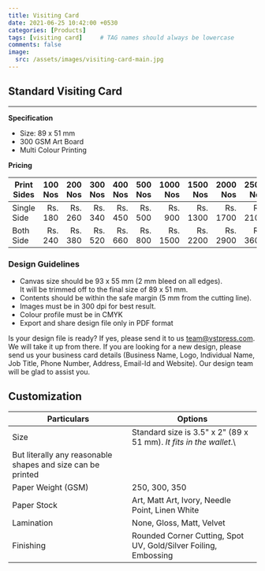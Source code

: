 ```yaml
---
title: Visiting Card
date: 2021-06-25 10:42:00 +0530
categories: [Products]
tags: [visiting card]     # TAG names should always be lowercase
comments: false
image:
  src: /assets/images/visiting-card-main.jpg
---
```

## Standard Visiting Card
---

**Specification**
- Size: 89 x 51 mm
- 300 GSM Art Board
- Multi Colour Printing

**Pricing**

| Print Sides | 100 Nos | 200 Nos | 300 Nos | 400 Nos | 500 Nos | 1000 Nos | 1500 Nos | 2000 Nos | 2500 Nos |
|-------------|--------:|--------:|--------:|--------:|--------:|---------:|---------:|---------:|---------:|
| Single Side | Rs. 180 | Rs. 260 | Rs. 340 | Rs. 450 | Rs. 500 |  Rs. 900 | Rs. 1300 | Rs. 1700 | Rs. 2100 |
| Both Side   | Rs. 240 | Rs. 380 | Rs. 520 | Rs. 660 | Rs. 800 | Rs. 1500 | Rs. 2200 | Rs. 2900 | Rs. 3600 |

### Design Guidelines
- Canvas size should be 93 x 55 mm (2 mm bleed on all edges).\
  It will be trimmed off to the final size of 89 x 51 mm. 
- Contents should be within the safe margin (5 mm from the cutting line).
- Images must be in 300 dpi for best result.
- Colour profile must be in CMYK
- Export and share design file only in PDF format 

Is your design file is ready? If yes, please send it to us <team@vstpress.com>. We will take it up from there. If you are looking for a new design, please send us your business card details (Business Name, Logo, Individual Name, Job Title, Phone Number, Address, Email-Id and Website). Our design team will be glad to assist you. 

## Customization

| Particulars        | Options                                                                                                                     |
|--------------------|-----------------------------------------------------------------------------------------------------------------------------|
| Size               | Standard size is 3.5" x 2" (89 x 51 mm). *It fits in the wallet*.\
But literally any reasonable shapes and size can be printed |
| Paper Weight (GSM) | 250, 300, 350                                                                                                               |
| Paper Stock        | Art, Matt Art, Ivory, Needle Point, Linen White                                                                             |
| Lamination         | None, Gloss, Matt, Velvet                                                                                                   |
| Finishing          | Rounded Corner Cutting, Spot UV, Gold/Silver Foiling, Embossing                                                             |